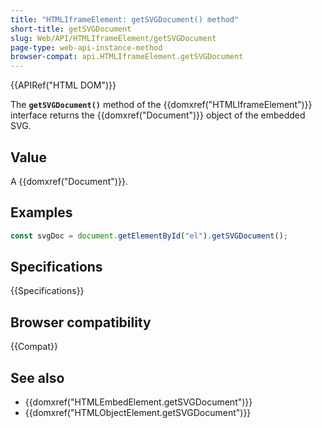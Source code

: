 ```yaml
---
title: "HTMLIframeElement: getSVGDocument() method"
short-title: getSVGDocument
slug: Web/API/HTMLIframeElement/getSVGDocument
page-type: web-api-instance-method
browser-compat: api.HTMLIframeElement.getSVGDocument
---
```


{{APIRef("HTML DOM")}}

The **`getSVGDocument()`** method of the {{domxref("HTMLIframeElement")}} interface returns the {{domxref("Document")}} object of the embedded SVG.

## Value

A {{domxref("Document")}}.

## Examples

```js
const svgDoc = document.getElementById("el").getSVGDocument();
```

## Specifications

{{Specifications}}

## Browser compatibility

{{Compat}}

## See also

- {{domxref("HTMLEmbedElement.getSVGDocument")}}
- {{domxref("HTMLObjectElement.getSVGDocument")}}
